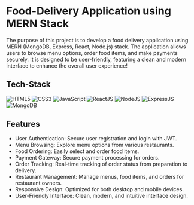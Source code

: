# Food-Delivery Application using MERN Stack
The purpose of this project is to develop a food delivery application using MERN (MongoDB, Express, React, Node.js) stack. The application allows users to browse menu options, order food items, and make payments securely. It is designed to be user-friendly, featuring a clean and modern interface to enhance the overall user experience!


## Tech-Stack

<div align="left">
<img alt="HTML5" src="https://img.shields.io/badge/html5-%23E34F26.svg?style=for-the-badge&logo=html5&logoColor=white"/>
<img alt="CSS3" src="https://img.shields.io/badge/css3-%231572B6.svg?style=for-the-badge&logo=css3&logoColor=white"/> 
<img alt="JavaScript" src="https://img.shields.io/badge/javascript-%23323330.svg?style=for-the-badge&logo=javascript&logoColor=%23F7DF1E"/>
<img alt="ReactJS" src="https://img.shields.io/badge/react-%2320232a.svg?style=for-the-badge&logo=react&logoColor=%2361DAFB"/>
<img alt="NodeJS" src="https://img.shields.io/badge/node.js-6DA55F?style=for-the-badge&logo=node.js&logoColor=white"/>
<img alt="ExpressJS" src="https://img.shields.io/badge/express.js-%23404d59.svg?style=for-the-badge&logo=express&logoColor=%2361DAFB"/>
<img alt="MongoDB" src="https://img.shields.io/badge/MongoDB-%234ea94b.svg?style=for-the-badge&logo=mongodb&logoColor=white"/>
</div>

## Features

- User Authentication: Secure user registration and login with JWT.
- Menu Browsing: Explore menu options from various restaurants.
- Food Ordering: Easily select and order food items.
- Payment Gateway: Secure payment processing for orders.
- Order Tracking: Real-time tracking of order status from preparation to delivery.
- Restaurant Management: Manage menus, food items, and orders for restaurant owners.
- Responsive Design: Optimized for both desktop and mobile devices.
- User-Friendly Interface: Clean, modern, and intuitive interface design.

